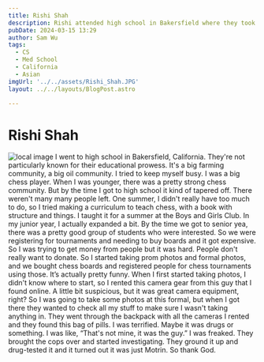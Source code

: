 ```yaml
---
title: Rishi Shah
description: Rishi attended high school in Bakersfield where they took pictures to pay for the chess club. 
pubDate: 2024-03-15 13:29
author: Sam Wu
tags:
  - CS
  - Med School
  - California
  - Asian
imgUrl: '../../assets/Rishi_Shah.JPG'
layout: ../../layouts/BlogPost.astro

---
```

# Rishi Shah

![local image](../../assets/Rishi_Shah.JPG)
I went to high school in Bakersfield, California. They're not particularly known for their educational prowess. It's a big farming community, a big oil community. I tried to keep myself busy. I was a big chess player. When I was younger, there was a pretty strong chess community. But by the time I got to high school it kind of tapered off. There weren't many many people left. 
One summer, I didn't really have too much to do, so I tried making a curriculum to teach chess, with a book with structure and things. I taught it for a summer at the Boys and Girls Club. In my junior year, I actually expanded a bit. By the time we got to senior yea, there was a pretty good group of students who were interested.
So we were registering for tournaments and needing to buy boards and it got expensive. So I was trying to get money from people but it was hard. People don't really want to donate. So I started taking prom photos and formal photos, and we bought chess boards and registered people for chess tournaments using those. 
It’s actually pretty funny. When I first started taking photos, I didn't know where to start, so I rented this camera gear from this guy that I found online. A little bit suspicious, but it was great camera equipment, right? So I was going to take some photos at this formal, but when I got there they wanted to check all my stuff to make sure I wasn't taking anything in. They went through the backpack with all the cameras I rented and they found this bag of pills.
I was terrified. Maybe it was drugs or something. I was like, “That's not mine, it was the guy.” I was freaked. They brought the cops over and started investigating. They ground it up and drug-tested it and it turned out it was just Motrin. So thank God. 
